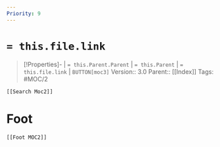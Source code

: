 ```yaml
---
Priority: 9
---
```

# `= this.file.link` 
>[!Properties]- | `= this.Parent.Parent` | `= this.Parent` | `= this.file.link` | `BUTTON[moc3]`
>Version:: 3.0
>Parent:: [[Index]]
> Tags: #MOC/2
```meta-bind-embed
[[Search Moc2]]
```







# Foot
```meta-bind-embed
[[Foot MOC2]]
```